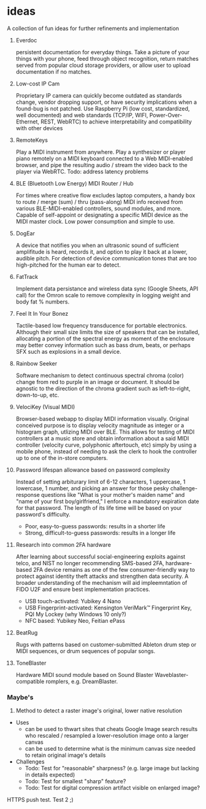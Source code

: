 # ideas
A collection of fun ideas for further refinements and implementation

1. Everdoc

   persistent documentation for everyday things. Take a picture of your things with your phone, feed through object recognition, return matches served from popular cloud storage providers, or allow user to upload documentation if no matches.

2. Low-cost IP Cam

   Proprietary IP camera can quickly become outdated as standards change, vendor dropping support, or have security implications when a found-bug is not patched. Use Raspberry Pi (low cost, standardized, well documented) and web standards (TCP/IP, WIFI, Power-Over-Ethernet, REST, WebRTC) to achieve interpretability and compatibility with other devices

3. RemoteKeys

   Play a MIDI instrument from anywhere. Play a synthesizer or player piano remotely on a MIDI keyboard connected to a Web MIDI-enabled browser, and pipe the resulting audio / stream the video back to the player via WebRTC. Todo: address latency problems

4. BLE (Bluetooth Low Energy) MIDI Router / Hub

   For times where creative flow excludes laptop computers, a handy box to route / merge (sum) / thru (pass-along) MIDI info received from various BLE-MIDI-enabled controllers, sound modules, and more. Capable of self-appoint or designating a specific MIDI device as the MIDI master clock. Low power consumption and simple to use.
   
5. DogEar

   A device that notifies you when an ultrasonic sound of sufficient amplifitude is heard, records it, and option to play it back at a lower, audible pitch. For detection of device communication tones that are too high-pitched for the human ear to detect.

6. FatTrack

   Implement data persistance and wireless data sync (Google Sheets, API call) for the Omron scale to remove complexity in logging weight and body fat % numbers.
   
7. Feel It In Your Bonez

   Tactile-based low frequency transducence for portable electronics. Although their small size limits the size of speakers that can be installed, allocating a portion of the spectral energy as moment of the enclosure may better convey information such as bass drum, beats, or perhaps SFX such as explosions in a small device.
   

8. Rainbow Seeker

   Software mechanism to detect continuous spectral chroma (color) change from red to purple in an image or document. It should be agnostic to the direction of the chroma gradient such as left-to-right, down-to-up, etc.

9. VelociKey (Visual MIDI)

   Browser-based webapp to display MIDI information visually. Original conceived purpose is to display velocity magnitude as integer or a histogram graph, utlizing MIDI over BLE. This allows for testing of MIDI controllers at a music store and obtain information about a said MIDI controller (velocity curve, polyphonic aftertouch, etc) simply by using a mobile phone, instead of needing to ask the clerk to hook the controller up to one of the in-store computers.


10. Password lifespan allowance based on password complexity

	Instead of setting arbiturary limit of 6-12 characters, 1 uppercase, 1 lowercase, 1 number, and picking an answer for those pesky challenge-response questions like "What is your mother's maiden name" and "name of your first boy/girlfriend," I enforce a mandatory expiration date for that password. The length of its life time will be based on your password's difficulty.
    
	* Poor, easy-to-guess passwords: results in a shorter life
	* Strong, difficult-to-guess passwords: results in a longer life


11. Research into common 2FA hardware

	After learning about successful social-engineering exploits against telco, and NIST no longer recommending SMS-based 2FA, hardware-based 2FA device remains as one of the few consumer-friendly way to protect against identity theft attacks and strengthen data security. A broader understanding of the mechanism will aid impleemntation of FIDO U2F and ensure best implementation practices.
   
	* USB touch-activated: Yubikey 4 Nano
	* USB Fingerprint-activated: Kensington VeriMark™ Fingerprint Key, PQI My Lockey (why Windows 10 only?)
	* NFC based: Yubikey Neo, Feitian ePass

12. BeatRug

	Rugs with patterns based on customer-submitted Ableton drum step or MIDI sequences, or drum sequences of popular songs.

13. ToneBlaster

	Hardware MIDI sound module based on Sound Blaster Waveblaster-compatible romplers, e.g. DreamBlaster.

	
### Maybe's

1. Method to detect a raster image's original, lower native resolution

  * Uses
    * can be used to thwart sites that cheats Google Image search results who rescaled / resampled a lower-resolution image onto a larger canvas
    * can be used to determine what is the minimum canvas size needed to retain original image's details
  * Challenges
    * Todo: Test for "reasonable" sharpness? (e.g. large image but lacking in details expected)
    * Todo: Test for smallest "sharp" feature?
    * Todo: Test for digital compression artifact visible on enlarged image?

HTTPS push test. Test 2 ;)

